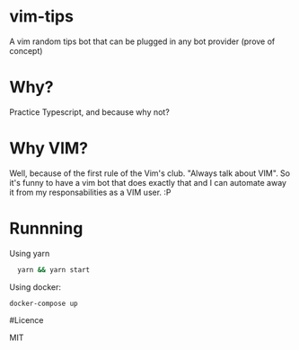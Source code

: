 # vim-tips

A vim random tips bot that can be plugged in any bot provider (prove of concept)

# Why?

Practice Typescript, and because why not?

# Why VIM?

Well, because of the first rule of the Vim's club. "Always talk about VIM". So
it's funny to have a vim bot that does exactly that and I can automate away it
from my responsabilities as a VIM user. :P

# Runnning

Using yarn
```bash
  yarn && yarn start
```

Using docker:
```
docker-compose up
```

#Licence

MIT
